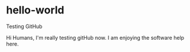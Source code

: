 # hello-world
Testing GitHub

Hi Humans, I'm really testing gitHub now.
I am enjoying the software help here.
